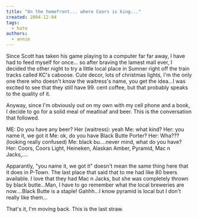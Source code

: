 ```yaml
---
title: "On the homefront... where Coors is king..."
created: 2004-12-04
tags:
  - hate
authors:
  - annie
---
```


Since Scott has taken his game playing to a computer far far away, I have had to feed myself for once... so after braving the lamest mall ever, I decided the other night to try a little local place in Sumner right off the train tracks called KC's caboose. Cute decor, lots of christmas lights, I'm the only one there who doesn't know the waitress's name, you get the idea...I was excited to see that they still have 99. cent coffee, but that probably speaks to the quality of it.

Anyway, since I'm obviously out on my own with my cell phone and a book, I decide to go for a solid meal of meatloaf and beer. This is the conversation that followed.

ME: Do you have any beer? Her (waitress): yeah Me: what kind? Her: you name it, we got it Me: ok, do you have Black Butte Porter? Her: Wha??? (looking really confused) Me: black bu....never mind, what do you have? Her: Coors, Coors Light, Heineken, Alaskan Amber, Pyramid, Mac n Jacks,....

Apparantly, "you name it, we got it" doesn't mean the same thing here that it does in P-Town. The last place that said that to me had like 80 beers available. I love that they had Mac n Jacks, but she was completely thrown by black butte...Man, I have to go remember what the local breweries are now....Black Butte is a staple! Gahhh...I know pyramid is local but I don't really like them...

That's it, I'm moving back. This is the last straw.
